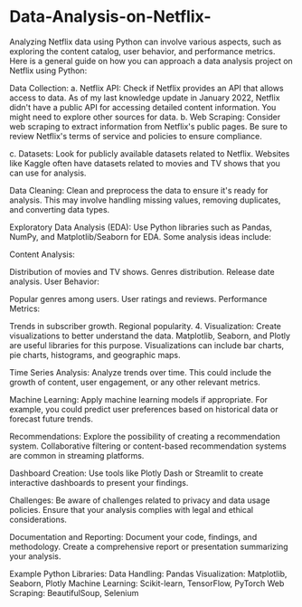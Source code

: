 # Data-Analysis-on-Netflix-
Analyzing Netflix data using Python can involve various aspects, such as exploring the content catalog, user behavior, and performance metrics. Here is a general guide on how you can approach a data analysis project on Netflix using Python:

Data Collection: a. Netflix API: Check if Netflix provides an API that allows access to data. As of my last knowledge update in January 2022, Netflix didn't have a public API for accessing detailed content information. You might need to explore other sources for data.
b. Web Scraping: Consider web scraping to extract information from Netflix's public pages. Be sure to review Netflix's terms of service and policies to ensure compliance.

c. Datasets: Look for publicly available datasets related to Netflix. Websites like Kaggle often have datasets related to movies and TV shows that you can use for analysis.

Data Cleaning: Clean and preprocess the data to ensure it's ready for analysis. This may involve handling missing values, removing duplicates, and converting data types.

Exploratory Data Analysis (EDA): Use Python libraries such as Pandas, NumPy, and Matplotlib/Seaborn for EDA. Some analysis ideas include:

Content Analysis:

Distribution of movies and TV shows. Genres distribution. Release date analysis. User Behavior:

Popular genres among users. User ratings and reviews. Performance Metrics:

Trends in subscriber growth. Regional popularity. 4. Visualization: Create visualizations to better understand the data. Matplotlib, Seaborn, and Plotly are useful libraries for this purpose. Visualizations can include bar charts, pie charts, histograms, and geographic maps.

Time Series Analysis: Analyze trends over time. This could include the growth of content, user engagement, or any other relevant metrics.

Machine Learning: Apply machine learning models if appropriate. For example, you could predict user preferences based on historical data or forecast future trends.

Recommendations: Explore the possibility of creating a recommendation system. Collaborative filtering or content-based recommendation systems are common in streaming platforms.

Dashboard Creation: Use tools like Plotly Dash or Streamlit to create interactive dashboards to present your findings.

Challenges: Be aware of challenges related to privacy and data usage policies. Ensure that your analysis complies with legal and ethical considerations.

Documentation and Reporting: Document your code, findings, and methodology. Create a comprehensive report or presentation summarizing your analysis.

Example Python Libraries: Data Handling: Pandas Visualization: Matplotlib, Seaborn, Plotly Machine Learning: Scikit-learn, TensorFlow, PyTorch Web Scraping: BeautifulSoup, Selenium
